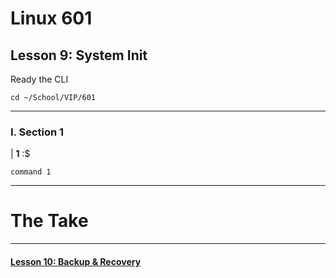 # Linux 601
## Lesson 9: System Init

Ready the CLI

```console
cd ~/School/VIP/601
```

___

### I. Section 1

| **1** :$

```console
command 1
```


___

# The Take


___

#### [Lesson 10: Backup & Recovery](https://github.com/inkVerb/vip/blob/master/601/Lesson-10.md)